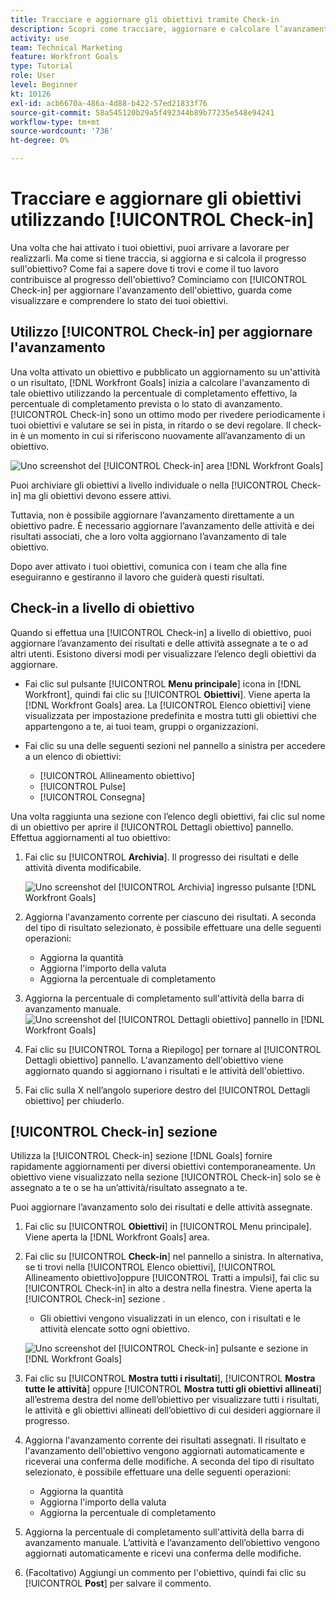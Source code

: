 ```yaml
---
title: Tracciare e aggiornare gli obiettivi tramite Check-in
description: Scopri come tracciare, aggiornare e calcolare l’avanzamento degli obiettivi in [!DNL Workfront Goals].
activity: use
team: Technical Marketing
feature: Workfront Goals
type: Tutorial
role: User
level: Beginner
kt: 10126
exl-id: acb6670a-486a-4d88-b422-57ed21833f76
source-git-commit: 58a545120b29a5f492344b89b77235e548e94241
workflow-type: tm+mt
source-wordcount: '736'
ht-degree: 0%

---
```


# Tracciare e aggiornare gli obiettivi utilizzando [!UICONTROL Check-in]

Una volta che hai attivato i tuoi obiettivi, puoi arrivare a lavorare per realizzarli. Ma come si tiene traccia, si aggiorna e si calcola il progresso sull&#39;obiettivo? Come fai a sapere dove ti trovi e come il tuo lavoro contribuisce al progresso dell&#39;obiettivo? Cominciamo con [!UICONTROL Check-in] per aggiornare l&#39;avanzamento dell&#39;obiettivo, guarda come visualizzare e comprendere lo stato dei tuoi obiettivi.

## Utilizzo [!UICONTROL Check-in] per aggiornare l&#39;avanzamento

Una volta attivato un obiettivo e pubblicato un aggiornamento su un&#39;attività o un risultato, [!DNL Workfront Goals] inizia a calcolare l&#39;avanzamento di tale obiettivo utilizzando la percentuale di completamento effettivo, la percentuale di completamento prevista o lo stato di avanzamento. [!UICONTROL Check-in] sono un ottimo modo per rivedere periodicamente i tuoi obiettivi e valutare se sei in pista, in ritardo o se devi regolare. Il check-in è un momento in cui si riferiscono nuovamente all’avanzamento di un obiettivo.

![Uno screenshot del [!UICONTROL Check-in] area [!DNL Workfront Goals]](assets/09-workfront-goals-check-ins.png)

Puoi archiviare gli obiettivi a livello individuale o nella [!UICONTROL Check-in] ma gli obiettivi devono essere attivi.

Tuttavia, non è possibile aggiornare l’avanzamento direttamente a un obiettivo padre. È necessario aggiornare l’avanzamento delle attività e dei risultati associati, che a loro volta aggiornano l’avanzamento di tale obiettivo.

Dopo aver attivato i tuoi obiettivi, comunica con i team che alla fine eseguiranno e gestiranno il lavoro che guiderà questi risultati.

## Check-in a livello di obiettivo

Quando si effettua una [!UICONTROL Check-in] a livello di obiettivo, puoi aggiornare l’avanzamento dei risultati e delle attività assegnate a te o ad altri utenti. Esistono diversi modi per visualizzare l’elenco degli obiettivi da aggiornare.

* Fai clic sul pulsante [!UICONTROL **Menu principale**] icona in [!DNL Workfront], quindi fai clic su [!UICONTROL **Obiettivi**]. Viene aperta la [!DNL Workfront Goals] area. La [!UICONTROL Elenco obiettivi] viene visualizzata per impostazione predefinita e mostra tutti gli obiettivi che appartengono a te, ai tuoi team, gruppi o organizzazioni.
* Fai clic su una delle seguenti sezioni nel pannello a sinistra per accedere a un elenco di obiettivi:

   * [!UICONTROL Allineamento obiettivo]
   * [!UICONTROL Pulse]
   * [!UICONTROL Consegna]

Una volta raggiunta una sezione con l’elenco degli obiettivi, fai clic sul nome di un obiettivo per aprire il [!UICONTROL Dettagli obiettivo] pannello. Effettua aggiornamenti al tuo obiettivo:

1. Fai clic su [!UICONTROL **Archivia**]. Il progresso dei risultati e delle attività diventa modificabile.

   ![Uno screenshot del [!UICONTROL Archivia] ingresso pulsante [!DNL Workfront Goals]](assets/10-workfront-goals-check-in-goal-level.png)

1. Aggiorna l&#39;avanzamento corrente per ciascuno dei risultati. A seconda del tipo di risultato selezionato, è possibile effettuare una delle seguenti operazioni:

   * Aggiorna la quantità
   * Aggiorna l&#39;importo della valuta
   * Aggiorna la percentuale di completamento

1. Aggiorna la percentuale di completamento sull&#39;attività della barra di avanzamento manuale.
   ![Uno screenshot del [!UICONTROL Dettagli obiettivo] pannello in [!DNL Workfront Goals]](assets/11-workfront-goals-goal-level-update-result-and-activity.png)

1. Fai clic su [!UICONTROL Torna a Riepilogo] per tornare al [!UICONTROL Dettagli obiettivo] pannello. L&#39;avanzamento dell&#39;obiettivo viene aggiornato quando si aggiornano i risultati e le attività dell&#39;obiettivo.

1. Fai clic sulla X nell’angolo superiore destro del [!UICONTROL Dettagli obiettivo] per chiuderlo.

## [!UICONTROL Check-in] sezione

Utilizza la [!UICONTROL Check-in] sezione [!DNL Goals] fornire rapidamente aggiornamenti per diversi obiettivi contemporaneamente. Un obiettivo viene visualizzato nella sezione [!UICONTROL Check-in] solo se è assegnato a te o se ha un’attività/risultato assegnato a te.

Puoi aggiornare l’avanzamento solo dei risultati e delle attività assegnate.

1. Fai clic su [!UICONTROL **Obiettivi**] in [!UICONTROL Menu principale]. Viene aperta la [!DNL Workfront Goals] area.

1. Fai clic su [!UICONTROL **Check-in**] nel pannello a sinistra. In alternativa, se ti trovi nella [!UICONTROL Elenco obiettivi], [!UICONTROL Allineamento obiettivo]oppure [!UICONTROL Tratti a impulsi], fai clic su [!UICONTROL Check-in] in alto a destra nella finestra. Viene aperta la [!UICONTROL Check-in] sezione .
   * Gli obiettivi vengono visualizzati in un elenco, con i risultati e le attività elencate sotto ogni obiettivo.

   ![Uno screenshot del [!UICONTROL Check-in] pulsante e sezione in [!DNL Workfront Goals]](assets/12-workfront-goals-check-in-section-merged.jpeg)

1. Fai clic su [!UICONTROL **Mostra tutti i risultati**], [!UICONTROL **Mostra tutte le attività**] oppure [!UICONTROL **Mostra tutti gli obiettivi allineati**] all’estrema destra del nome dell’obiettivo per visualizzare tutti i risultati, le attività e gli obiettivi allineati dell’obiettivo di cui desideri aggiornare il progresso.

1. Aggiorna l&#39;avanzamento corrente dei risultati assegnati. Il risultato e l&#39;avanzamento dell&#39;obiettivo vengono aggiornati automaticamente e riceverai una conferma delle modifiche. A seconda del tipo di risultato selezionato, è possibile effettuare una delle seguenti operazioni:

   * Aggiorna la quantità
   * Aggiorna l&#39;importo della valuta
   * Aggiorna la percentuale di completamento

1. Aggiorna la percentuale di completamento sull&#39;attività della barra di avanzamento manuale. L’attività e l’avanzamento dell’obiettivo vengono aggiornati automaticamente e ricevi una conferma delle modifiche.

1. (Facoltativo) Aggiungi un commento per l&#39;obiettivo, quindi fai clic su [!UICONTROL **Post**] per salvare il commento.
